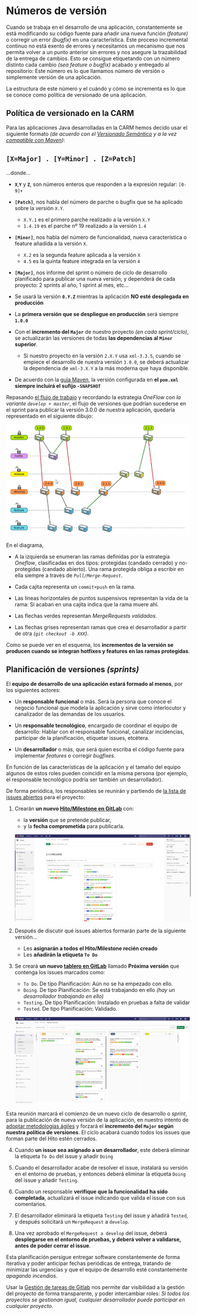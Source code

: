 # Números de versión

Cuando se trabaja en el desarrollo de una aplicación, constantemente se está modificando su código fuente para
añadir una nueva función *(feature)* o corregir un error *(bugfix)* en una característica. Este proceso incremental continuo
no está exento de errores y necesitamos un mecanismo que nos permita volver a un punto anterior sin errores y 
nos asegure la trazabilidad de la entrega de cambios.
Esto se consigue etiquetando con un número distinto cada cambio *(sea feature o bugfix)* acabado y
entregado al repositorio: Este número es lo que llamamos número de versión o simplemente versión de una aplicación.

La estructura de este número y el cuándo y cómo se incrementa es lo que se conoce como política de versionado de una aplicación.


## Política de versionado en la CARM

Para las aplicaciones Java desarrolladas en la CARM hemos decido usar el siguiente formato
*(de acuerdo con el [Versionado Semántico](https://semver.org/lang/es/) y a la vez [compatible con Maven](https://github.com/kosme10/standards/wiki/Politicas-de-versionado))*:

<h2 style="center"><code>[X=Major] . [Y=Minor] . [Z=Patch]</code></h2>

...donde...

* **```X```**,**```Y```** y **```Z```**, son números enteros que responden a la expresión regular: ```[0-9]+```
 
* **```[Patch]```**, nos habla del número de parche o bugfix que se ha aplicado sobre la versión ```X.Y```.

	* ```X.Y.1``` es el primero parche realizado a la versión ```X.Y```
	* ```1.4.19``` es el parche nº 19 realizado a la versión ```1.4```
	
* **```[Minor]```**, nos habla del número de funcionalidad, nueva característica o feature añadida a la versión ```X```.

	* ```X.2``` es la segunda feature aplicada a la versión ```X```
	* ```4.5``` es la quinta feature integrada en la versión ```4```

* **```[Major]```**, nos informe del sprint o número de ciclo de desarrollo planificado para publicar una nueva versión, y dependerá de cada proyecto: 2 sprints al año, 1 sprint al mes, etc...

* Se usará la versión **```0.Y.Z```** mientras la aplicación **NO esté desplegada en producción**

* La **primera versión que se despliegue en producción** será siempre **```1.0.0```**

* Con el **incremento del ```Major```** de nuestro proyecto *(en cada sprint/ciclo)*, se actualizarán las versiones de todas **las dependencias al ```Minor``` superior**.

	* Si nuestro proyecto en la versión ```2.X.Y``` usa ```xml-3.3.5```, cuando se empiece el desarrollo de nuestra versión ```3.0.0```, se deberá actualizar la dependencia de ```xml-3.X.Y``` a la más moderna que haya disponible.


* De acuerdo con la [guía Maven](Guia-Maven.md), la versión configurada en **el ```pom.xml``` siempre incluirá el sufijo ```-SNAPSHOT```**


Repasando [el flujo de trabajo](Guia-Workflow.md) y recordando la estrategia *OneFlow con la variante ```develop + master```*, 
el flujo de versiones que podrían sucederse en el sprint para publicar la versión 3.0.0 de nuestra aplicación, quedaría 
representado en el siguiente dibujo:

![Esquema](imagenes/GuiaVersiones-001.png)

En el diagrama, 

* A la izquierda se enumeran las ramas definidas por la estrategia *Oneflow*, clasificadas en dos tipos: protegidas (candado cerrado) y no-protegidas (candado abierto). Una rama protegida obliga a escribir en ella siempre a través de *```Pull/Merge-Request```*.

* Cada cajita representa un ```commit+push``` en la rama.

* Las líneas horizontales de puntos suspensivos representan la vida de la rama: Si acaban en una cajita indica que la rama muere ahí.

* Las flechas verdes representan *MergeRequests validados*.

* Las flechas grises representan ramas que crea el desarrollador a partir de otra *(```git checkout -b XXX```)*.


Como se puede ver en el esquema, los **incrementos de la versión se producen cuando 
se integran hotfixes y features en las ramas protegidas**.


## Planificación de versiones *(sprints)*

El **equipo de desarrollo de una aplicación estará formado al menos**, por los siguientes actores:

* Un **responsable funcional** o más. Será la persona que conoce el negocio funcional que modela la aplicación y sirve como interlocutor y canalizador de las demandas de los usuarios.

* Un **responsable tecnológico**, encargado de coordinar el equipo de desarrollo: Hablar con el responsable funcional, canalizar incidencias, participar de la planificación, etiquetar issues, etcétera.

* Un **desarrollador** o más, que será quien escriba el código fuente para implementar *features* o corregir *bugfixes*.

En función de las características de la aplicación y el tamaño del equipo algunos de estos roles pueden coincidir en la misma persona (por ejemplo, el responsable tecnológico podría ser también un desarrollador).

De forma periódica, los responsables se reunirán y partiendo de [la lista de issues abiertos](Guia-Issues.md) para el proyecto:

1. Crearán **un nuevo [Hito/Milestone en GitLab](https://docs.gitlab.com/ee/user/project/milestones/)** con:
	* la **versión** que se pretende publicar, 
	* y la **fecha comprometida** para publicarla.
	
	![Foto milestone](imagenes/GuiaVersiones-002.png)

2. Después de discutir qué issues abiertos formarán parte de la siguiente versión...
	* Les **asignarán a todos el Hito/Milestone recién creado**
	* Les **añadirán la etiqueta ```To Do```**
	
3. Se creará **un nuevo [tablero en GitLab](https://about.gitlab.com/stages-devops-lifecycle/issueboard/)** llamado **Próxima versión** que contenga los issues marcados como: 
	* ```To Do```. De tipo Planificación: Aún no se ha empezado con ello.
	* ```Doing```. De tipo Planificación: Se está trabajando en ello *(hay un desarrollador trabajando en ello)*
	* ```Testing```. De tipo Planificación: Instalado en pruebas a falta de validar
	* ```Tested```. De tipo Planificación: Validado.

	![Foto tablero](imagenes/GuiaVersiones-003.png)

Esta reunión marcará el comienzo de un nuevo ciclo de desarrollo o *sprint*, para la publicación de nueva versión de la aplicación, 
en nuestro intento de [adoptar metodologías ágiles](https://samuelcasanova.com/category/scrum/) 
y forzará el **incremento del ```Major``` según nuestra política de versiones**. El ciclo acabará cuando todos los issues que 
forman parte del Hito estén cerrados.

4. Cuando **un issue sea asignado a un desarrollador**, este deberá eliminar la etiqueta ```To Do``` del issue y añadir ```Doing```

5. Cuando el desarrollador acabe de resolver el issue, instalará su versión en el entorno de pruebas, y entonces deberá eliminar la etiqueta ```Doing``` del issue y añadir ```Testing```.

6. Cuando un responsable **verifique que la funcionalidad ha sido completada**, actualizará el issue indicando que valida el issue con sus comentarios.

7. El desarrollador eliminará la etiqueta ```Testing``` del issue y añadirá ```Tested```, y después solicitará un ```MergeRequest``` a ```develop```.
	
8. Una vez aprobado el ```MergeRequest a develop``` del issue, deberá **desplegarse en el entorno de pruebas, y deberá volver a validarse, antes de poder cerrar el issue**.


Esta planificación persigue entregar software constantemente de forma iterativa y poder anticipar fechas periódicas de entrega, tratando
de minimizar las urgencias y que el equipo de desarrollo esté constantemente *apagando incendios*. 

Usar la [Gestión de tareas de Gitlab](https://artansoft.com/2017/11/gestion-de-tareas-gitlab/)
nos permite dar visibilidad a la gestión del proyecto de forma transparente, y poder intercambiar roles: *Si todos los proyectos
se gestionan igual, cualquier desarrollador puede participar en cualquier proyecto*.
